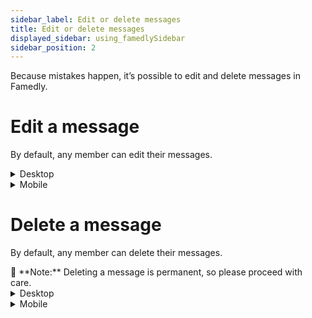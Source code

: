 ```yaml
---
sidebar_label: Edit or delete messages
title: Edit or delete messages
displayed_sidebar: using_famedlySidebar
sidebar_position: 2
---
```


Because mistakes happen, it’s possible to edit and delete messages in Famedly. 

# **Edit a message**

By default, any member can edit their messages.


<details>
<summary>Desktop</summary>

1. Move the cursor over the message you want to edit.
2. Click on the ✎ **pencil** **icon**.
3. Edit your message in the text field.
4. Click on the → **Send icon** to finish.

</details>


<details>
<summary>Mobile</summary>

1. Tap the message you want to edit.
2. Tap **Edit** to make changes.
3. Edit your message in the text field.
4. Tap the *✔️* **checkmark icon** to complete the process.

</details>

# **Delete a message**

By default, any member can delete their messages.

<aside>
🚧 **Note:** Deleting a message is permanent, so please proceed with care.

</aside>

<details>
<summary>Desktop</summary>

1. Hover over the message you want to delete.
2. Click the 🗑 **bin** **icon**.
3. Click **Yes** to confirm.

</details>


<details>
<summary>Mobile</summary>

1. Tap the message you want to delete.
2. Tap **Delete** to delete the message.
3. Tap **Yes** to confirm.

</details>